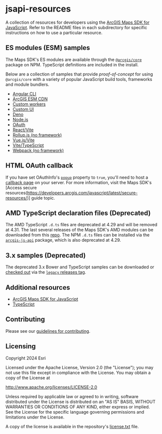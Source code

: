 jsapi-resources
===============
A collection of resources for developers using the [ArcGIS Maps SDK for JavaScript](https://js.arcgis.com). Refer to the README files in each subdirectory for specific instructions on how to use a particular resource. 

## ES modules (ESM) samples

The Maps SDK's ES modules are available through the [`@arcgis/core`](https://www.npmjs.com/package/@arcgis/core) package on NPM. TypeScript definitions are included in the install.

Below are a collection of samples that provide _proof-of-concept_ for using `@arcgis/core` with a variety of popular JavaScript build tools, frameworks and module bundlers.  

* [Angular CLI](./esm-samples/jsapi-angular-cli/)
* [ArcGIS ESM CDN](./esm-samples/jsapi-esm-cdn/)
* [Custom workers](./esm-samples/jsapi-custom-workers/)
* [Custom UI](./esm-samples/jsapi-custom-ui/)
* [Deno](./esm-samples/jsapi-deno/)
* [Node.js](./esm-samples/jsapi-node/)
* [OAuth](./esm-samples/jsapi-oauth/)
* [React/Vite](./esm-samples/jsapi-react/)
* [Rollup.js (no framework)](./esm-samples/rollup/)
* [Vue.js/Vite](./esm-samples/jsapi-vue/)
* [Vite/TypeScript](./esm-samples/jsapi-vite-ts/)
* [Webpack (no framework)](./esm-samples/webpack/)

## HTML OAuth callback

If you have set OAuthInfo's [`popup`](https://developers.arcgis.com/javascript/latest/api-reference/esri-identity-OAuthInfo.html#popup) property to `true`, you'll need to host a [callback page](./oauth/) on your server. For more information, visit the Maps SDK's [Access secure resources(https://developers.arcgis.com/javascript/latest/secure-resources/)] guide topic.

## AMD TypeScript declaration files (Deprecated)

The AMD TypeScript `.d.ts` files are deprecated at 4.29 and will be removed at 4.31. The last several releases of the Maps SDK's AMD modules can be downloaded from this [repo](./4.x/typescript/README.md). The NPM `.d.ts` files can be installed via the [`arcgis-js-api`](https://www.npmjs.com/package/arcgis-js-api) package, which is also deprecated at 4.29.

## 3.x samples (Deprecated)

The deprecated 3.x Bower and TypeScript samples can be downloaded or [checked out](https://git-scm.com/book/en/v2/Git-Basics-Tagging) via the [`legacy` releases tag](https://github.com/Esri/jsapi-resources/releases/tag/legacy).

## Additional resources

* [ArcGIS Maps SDK for JavaScript](https://js.arcgis.com)
* [TypeScript](http://www.typescriptlang.org/)

## Contributing

Please see our [guidelines for contributing](CONTRIBUTING.md).

## Licensing
Copyright 2024 Esri

Licensed under the Apache License, Version 2.0 (the "License");
you may not use this file except in compliance with the License.
You may obtain a copy of the License at

   http://www.apache.org/licenses/LICENSE-2.0

Unless required by applicable law or agreed to in writing, software
distributed under the License is distributed on an "AS IS" BASIS,
WITHOUT WARRANTIES OR CONDITIONS OF ANY KIND, either express or implied.
See the License for the specific language governing permissions and
limitations under the License.

A copy of the license is available in the repository's [license.txt](https://github.com/Esri/jsapi-resources/blob/master/license.txt) file.
